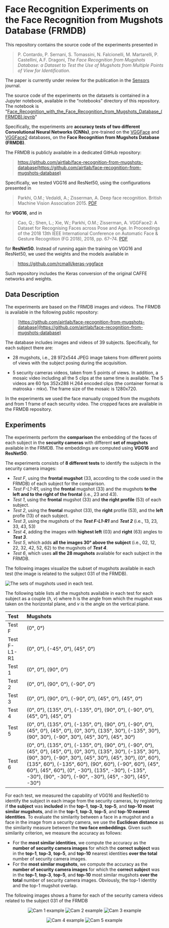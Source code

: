 # Face Recognition Experiments on the Face Recognition from Mugshots Database (FRMDB)

This repository contains the source code of the experiments presented in
> P. Contardo, P. Sernani, S. Tomassini, N. Falcionelli, M. Martarelli, P. Castellini, A.F. Dragoni, *The Face Recognition from Mugshots Database: a Dataset to Test the Use of Mugshots from Multiple Points of View for Identification*.

The paper is currently under review for the publication in the [Sensors](https://www.mdpi.com/journal/sensors) journal.

The source code of the experiments on the datasets is contained in a Jupyter notebook, available in the “notebooks” directory of this repository. The notebook is "[Face_Recognition_with_the_Face_Recognition_from_Mugshots_Database_(FRMDB).ipynb](notebooks/Face_Recognition_with_the_Face_Recognition_from_Mugshots_Database_(FRMDB).ipynb)"

Specifically, the experiments are **accuracy tests of two different Convolutional Neural Networks (CNNs)**, pre-trained on the [VGGFace](https://www.robots.ox.ac.uk/~vgg/data/vgg_face/) and [VGGFace2](https://github.com/ox-vgg/vgg_face2) databases, on the **Face Recognition from Mugshots Database (FRMDB)**.

The FRMDB is publicly available in a dedicated GitHub repository:

>https://github.com/airtlab/face-recognition-from-mugshots-database(https://github.com/airtlab/face-recognition-from-mugshots-database)

Specifically, we tested VGG16 and ResNet50, using the configurations presented in

>Parkhi, O.M.; Vedaldi, A.; Zisserman, A. Deep face recognition. British Machine Vision Association 2015. [PDF](https://www.robots.ox.ac.uk/~vgg/publications/2015/Parkhi15/parkhi15.pdf)

for **VGG16**, and in 

>Cao, Q.; Shen, L.; Xie, W.; Parkhi, O.M.; Zisserman, A. VGGFace2: A Dataset for Recognising Faces across Pose and Age. In Proceedings of the 2018 13th IEEE International Conference on Automatic Face & Gesture Recognition (FG 2018), 2018, pp. 67–74. [PDF](https://www.robots.ox.ac.uk/~vgg/publications/2018/Cao18/cao18.pdf)

for **ResNet50**. Instead of running again the training on VGG16 and ResNet50, we used the weights and the models available in

><https://github.com/rcmalli/keras-vggface>

Such repository includes the Keras conversion of the original CAFFE networks and weights.

## Data Description

The experiments are based on the FRMDB images and videos. The FRMDB is available in the following public repository: 
>[https://github.com/airtlab/face-recognition-from-mugshots-database](https://github.com/airtlab/face-recognition-from-mugshots-database)

The database includes images and videos of 39 subjects. Specifically, for each subject there are:

- 28 mugshots, i.e., 28 972x544 JPEG image takens from different points of views with the subject posing during the acquisition.

- 5 security cameras videos, taken from 5 points of views. In addition, a mosaic video including all the 5 clips at the same time is available. The 5 videos are 60 fps 352x288 H.264 encoded clips (the container format is matroska - mkv). The frame size of the mosaic is 1280x720.

In the experiments we used the face manually cropped from the mugshots and from 1 frame of each security video. The cropped faces are available in the FRMDB repository.

## Experiments

The experiments perform the **comparison** the embedding of the faces of each subject in the **security cameras** with different **set of mugshots** available in the FRMDB. The embeddings are computed using **VGG16** and **ResNet50**.

The experiments consists of **8 different tests** to identify the subjects in the security camera images:
- *Test F*, using the **frontal mugshot** (33, according to the code used in the FRMDB) of each subject for the comparison.
- *Test F-L1-R1*, using the **frontal** mugshot (33) and the mugshots **to the left and to the right of the frontal** (i.e., 23 and 43).
- *Test 1*, using the **frontal** mugshot (33) and **the right profile** (53) of each subject.
- *Test 2*, using the **frontal** mugshot (33), the **right** profile (53), and the **left** profle (13) of each subject.
- *Test 3*, using the mugshots of the ***Test F-L1-R1*** and ***Test 2*** (i.e., 13, 23, 33, 43, 53)
- *Test 4*, adding the images with **highest left** (03) and **right** (63) angles to ***Test 3***.
- *Test 5*, which adds **all the images 30° above the subject** (i.e., 02, 12, 22, 32, 42, 52, 62) to the mugshots of ***Test 4***.
- *Test 6*, which uses **all the 28 mugshots** available for each subject in the FRMDB.

The following images visualize the subset of mugshots available in each test (the image is related to the subject 031 of the FRMDB).

![The sets of mugshots used in each test.](images/tests.gif)

The following table lists all the mugshots available in each test for each subject as a couple (*h*, *v*) where *h* is the angle from which the mugshot was taken on the horizontal plane, and *v* is the angle on the vertical plane.

| **Test**     | **Mugshots**                                                                                                                                                                                                                                                                                                                                                        |
|:-------------|:--------------------------------------------------------------------------------------------------------------------------------------------------------------------------------------------------------------------------------------------------------------------------------------------------------------------------------------------------------------------|
| Test F       | (0°, 0°)                                                                                                                                                                                                                                                                                                                                                            |
| Test F-L1-R1 | (0°, 0°), (-45°, 0°), (45°, 0°)                                                                                                                                                                                                                                                                                                                                     |
| Test 1       | (0°, 0°), (90°, 0°)                                                                                                                                                                                                                                                                                                                                                 |
| Test 2       | (0°, 0°), (90°, 0°), (-90°, 0°)                                                                                                                                                                                                                                                                                                                                     |
| Test 3       | (0°, 0°), (90°, 0°), (-90°, 0°), (45°, 0°), (45°, 0°)                                                                                                                                                                                                                                                                                                               |
| Test 4       | (0°, 0°), (135°, 0°), (-135°, 0°), (90°, 0°), (-90°, 0°), (45°, 0°), (45°, 0°)                                                                                                                                                                                                                                                                                      |
| Test 5       | (0°, 0°), (135°, 0°), (-135°, 0°), (90°, 0°), (-90°, 0°), (45°, 0°), (45°, 0°), (0°, 30°), (135°, 30°), (-135°, 30°), (90°, 30°), (-90°, 30°), (45°, 30°), (45°, 30°)                                                                                                                                                                                               |
| Test 6       | (0°, 0°), (135°, 0°), (-135°, 0°), (90°, 0°), (-90°, 0°), (45°, 0°), (45°, 0°), (0°, 30°), (135°, 30°), (-135°, 30°), (90°, 30°), (-90°, 30°), (45°, 30°), (45°, 30°), (0°, 60°), (135°, 60°), (-135°, 60°), (90°, 60°), (-90°, 60°), (45°, 60°), (45°, 60°), (0°, -30°), (135°, -30°), (-135°, -30°), (90°, -30°), (-90°, -30°), (45°, -30°), (45°, -30°)          |

For each test, we measured the capability of VGG16 and ResNet50 to identify the subject in each image from the security cameras, by registering if **the subject** was **included** in the **top-1**, **top-3**, **top-5**, and **top-10 most similar mugshots**, and in the **top-1**, **top-3**, **top-5**, and **top-10 nearest identities**. To evaluate the similarity between a face in a mugshot and a face in the image from a security camera, we use the **Euclidean distance** as the similarity measure between the **two face embeddings**. Given such similarity criterion, we measure the accuracy as follows:
- For the **most similar identities**, we compute the accuracy as the **number of security camera images** for which the **correct subject** was in the **top-1**, **top-3**, **top-5**, and **top-10** nearest identities **over the total** number of security camera images.
- For the **most similar mugshots**, we compute the accuracy as the **number of security camera images** for which the **correct subject** was in the **top-1**, **top-3**, **top-5**, and **top-10** most similar mugshots **over the total** number of security camera images.
Obviously, the top-1 identity and the top-1 mugshot overlap.

The following images shows a frame for each of the security camera videos related to the subject 031 of the FRMDB

<p align="center">
	<img src="images/cam-1.jpg" alt="Cam 1 example">
	<img src="images/cam-2.jpg" alt="Cam 2 example">
	<img src="images/cam-3.jpg" alt="Cam 3 example">
</p>

<p align="center">
	<img src="images/cam-4.jpg" alt="Cam 4 example">
	<img src="images/cam-5.jpg" alt="Cam 5 example">
</p>
 